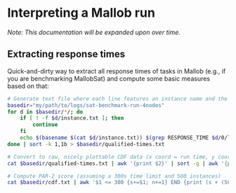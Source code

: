 
# Interpreting a Mallob run

_Note: This documentation will be expanded upon over time._

## Extracting response times

Quick-and-dirty way to extract all response times of tasks in Mallob (e.g., if you are benchmarking MallobSat) and compute some basic measures based on that:

```bash
# Generate text file where each line features an instance name and the corresponding response time
basedir="my/path/to/logs/sat-benchmark-run-4nodes"
for d in $basedir/*/; do
    if [ ! -f $d/instance.txt ]; then
        continue
    fi
    echo $(basename $(cat $d/instance.txt)) $(grep RESPONSE_TIME $d/0/log.0|awk '{print $6}')
done | sort -k 1,1b > $basedir/qualified-times.txt

# Convert to raw, nicely plottable CDF data (x coord = run time, y coord: # solved instances)
cat $basedir/qualified-times.txt | awk '{print $2}' | sort -g | awk '{print $1,NR}' > $basedir/cdf.txt

# Compute PAR-2 score (assuming a 300s time limit and 500 instances)
cat $basedir/cdf.txt | awk '$1 <= 300 {s+=$1; n+=1} END {print (s + (500-n)*2*300)/500}'
```
